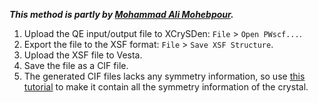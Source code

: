 ***This method is partly by [Mohammad Ali Mohebpour](https://www.researchgate.net/profile/Mohammad-Ali-Mohebpour).***

1. Upload the QE input/output file to XCrySDen: `File` > `Open PWscf...`.
3. Export the file to the XSF format: `File` > `Save XSF Structure`.
4. Upload the XSF file to Vesta.
5. Save the file as a CIF file.
6. The generated CIF files lacks any symmetry information, so use [this tutorial](https://github.com/MohamedAbdulHameed/DFT/tree/main/CIF-Tutorial) to make it contain all the symmetry information of the crystal.

